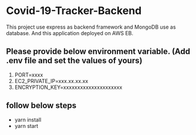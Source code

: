 # Covid-19-Tracker-Backend

This project use express as backend framework and MongoDB use as database. And this application deployed on AWS EB.

## Please provide below environment variable. (Add .env file and set the values of yours)

1. PORT=xxxx
2. EC2_PRIVATE_IP=xxx.xx.xx.xx
3. ENCRYPTION_KEY=xxxxxxxxxxxxxxxxxxxxx

## follow below steps

- yarn install
- yarn start

